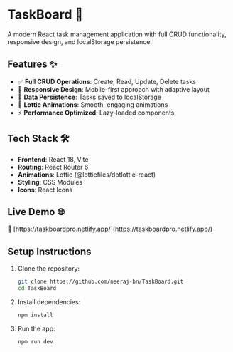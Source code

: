 # TaskBoard 🚀

A modern React task management application with full CRUD functionality, responsive design, and localStorage persistence.

## Features ✨

- ✅ **Full CRUD Operations**: Create, Read, Update, Delete tasks
- 📱 **Responsive Design**: Mobile-first approach with adaptive layout
- 💾 **Data Persistence**: Tasks saved to localStorage
- 🎨 **Lottie Animations**: Smooth, engaging animations
- ⚡ **Performance Optimized**: Lazy-loaded components

## Tech Stack 🛠️

- **Frontend**: React 18, Vite
- **Routing**: React Router 6
- **Animations**: Lottie (@lottiefiles/dotlottie-react)
- **Styling**: CSS Modules
- **Icons**: React Icons

## Live Demo 🌐

🔗 [https://taskboardpro.netlify.app/](https://taskboardpro.netlify.app/)

## Setup Instructions

1. Clone the repository:
    ```bash
    git clone https://github.com/neeraj-bn/TaskBoard.git
    cd TaskBoard
    ```

2. Install dependencies:
    ```bash
    npm install
    ```

3. Run the app:
    ```bash
    npm run dev
    ```

